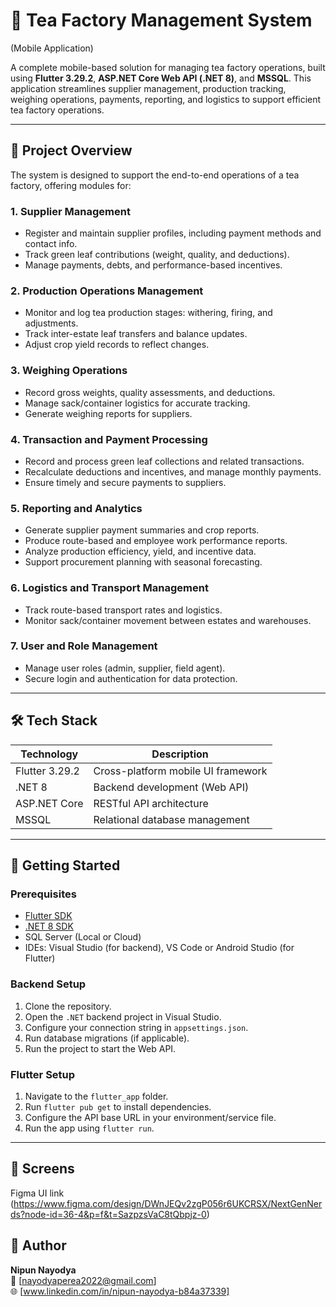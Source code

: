 # 🍃 Tea Factory Management System
(Mobile Application)

A complete mobile-based solution for managing tea factory operations, built using **Flutter 3.29.2**, **ASP.NET Core Web API (.NET 8)**, and **MSSQL**. This application streamlines supplier management, production tracking, weighing operations, payments, reporting, and logistics to support efficient tea factory operations.

---

## 📱 Project Overview

The system is designed to support the end-to-end operations of a tea factory, offering modules for:

### 1. Supplier Management
- Register and maintain supplier profiles, including payment methods and contact info.
- Track green leaf contributions (weight, quality, and deductions).
- Manage payments, debts, and performance-based incentives.

### 2. Production Operations Management
- Monitor and log tea production stages: withering, firing, and adjustments.
- Track inter-estate leaf transfers and balance updates.
- Adjust crop yield records to reflect changes.

### 3. Weighing Operations
- Record gross weights, quality assessments, and deductions.
- Manage sack/container logistics for accurate tracking.
- Generate weighing reports for suppliers.

### 4. Transaction and Payment Processing
- Record and process green leaf collections and related transactions.
- Recalculate deductions and incentives, and manage monthly payments.
- Ensure timely and secure payments to suppliers.

### 5. Reporting and Analytics
- Generate supplier payment summaries and crop reports.
- Produce route-based and employee work performance reports.
- Analyze production efficiency, yield, and incentive data.
- Support procurement planning with seasonal forecasting.

### 6. Logistics and Transport Management
- Track route-based transport rates and logistics.
- Monitor sack/container movement between estates and warehouses.

### 7. User and Role Management
- Manage user roles (admin, supplier, field agent).
- Secure login and authentication for data protection.

---

## 🛠️ Tech Stack

| Technology     | Description                         |
|----------------|-------------------------------------|
| Flutter 3.29.2 | Cross-platform mobile UI framework  |
| .NET 8         | Backend development (Web API)       |
| ASP.NET Core   | RESTful API architecture            |
| MSSQL          | Relational database management      |

---

## 🚀 Getting Started

### Prerequisites
- [Flutter SDK](https://docs.flutter.dev/get-started/install)
- [.NET 8 SDK](https://dotnet.microsoft.com/en-us/download/dotnet/8.0)
- SQL Server (Local or Cloud)
- IDEs: Visual Studio (for backend), VS Code or Android Studio (for Flutter)

### Backend Setup
1. Clone the repository.
2. Open the `.NET` backend project in Visual Studio.
3. Configure your connection string in `appsettings.json`.
4. Run database migrations (if applicable).
5. Run the project to start the Web API.

### Flutter Setup
1. Navigate to the `flutter_app` folder.
2. Run `flutter pub get` to install dependencies.
3. Configure the API base URL in your environment/service file.
4. Run the app using `flutter run`.

---

## 📸 Screens
Figma UI link (https://www.figma.com/design/DWnJEQv2zgP056r6UKCRSX/NextGenNerds?node-id=36-4&p=f&t=SazpzsVaC8tQbpjz-0)



## 👤 Author

**Nipun Nayodya**  
📧 [nayodyaperea2022@gmail.com]  
🌐 [www.linkedin.com/in/nipun-nayodya-b84a37339]

